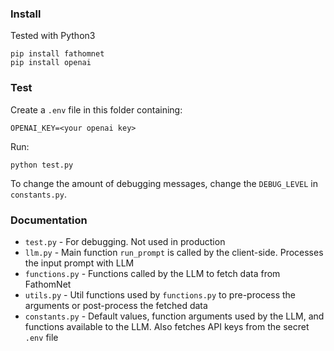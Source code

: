 ### Install
Tested with Python3
```
pip install fathomnet
pip install openai
```

### Test
Create a `.env` file in this folder containing:
```
OPENAI_KEY=<your openai key>
```

Run: 
```
python test.py
```
To change the amount of debugging messages, change the `DEBUG_LEVEL` in `constants.py`.

### Documentation
- `test.py` - For debugging. Not used in production
- `llm.py` - Main function `run_prompt` is called by the client-side. Processes the input prompt with LLM
- `functions.py` - Functions called by the LLM to fetch data from FathomNet
- `utils.py` - Util functions used by `functions.py` to pre-process the arguments or post-process the fetched data
- `constants.py` - Default values, function arguments used by the LLM, and functions available to the LLM. Also fetches API keys from the secret `.env` file
